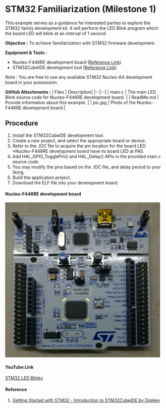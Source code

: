 ﻿# STM32 Familiarization (Milestone 1)
This example serves as a guidance for interested parties to explore the STM32 family development kit.
It will perform the LED Blink program which the board LED will blink at an interval of 1 second. 

**Objective :** To achieve familiarization with STM32 firmware development.

**Equipment & Tools :** 
 * Nucleo-F446RE development board ([Reference Link](https://www.st.com/en/evaluation-tools/nucleo-f446re.html))
 * STM32CubeIDE development tool ([Reference Link](https://www.st.com/en/development-tools/stm32cubeide.html))
 
 Note : You are free to use any available STM32 Nucleo-64 development board in your possession. 
 
**GitHub Attachments :**
| Files |  Description|
|--|--|
| main.c | The main LED Blink source code for Nucleo-F446RE development board. |
| ReadMe.md | Provide information about this example. |
| pic.jpg | Photo of the Nucleo-F446RE development board.|

## Procedure

 1. Install the STM32CubeIDE development tool. 
 2. Create a new project, and select the appropriate board or device.
 3. Refer to the .IOC file to acquire the pin location for the board LED.
 *Nucleo-F446RE development board have its board LED at PA5.
 4. Add HAL_GPIO_TogglePin() and HAL_Delay() APIs in the provided main.c source code. 
 5. You may modify the pins based on the .IOC file, and delay period to your liking.
 6. Build the application project.
 7. Download the ELF file into your development board.

#### Nucleo-F446RE development board
<img src="https://github.com/lygooi3/mkel1123/blob/main/milestone1/pic.jpg" width="500" height="500">

#### YouTube Link
[STM32 LED Blinky](https://youtu.be/tKQf3vvvyfc)

#### Reference

 1. [Getting Started with STM32 - Introduction to STM32CubeIDE by Digikey](https://www.digikey.my/en/maker/projects/getting-started-with-stm32-introduction-to-stm32cubeide/6a6c60a670c447abb90fd0fd78008697)

